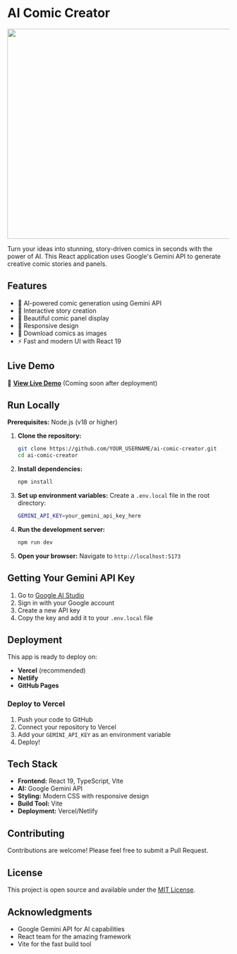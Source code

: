 # AI Comic Creator

<div align="center">
<img width="1200" height="475" alt="AI Comic Creator" src="https://github.com/user-attachments/assets/0aa67016-6eaf-458a-adb2-6e31a0763ed6" />
</div>

Turn your ideas into stunning, story-driven comics in seconds with the power of AI. This React application uses Google's Gemini API to generate creative comic stories and panels.

## Features

- 🤖 AI-powered comic generation using Gemini API
- 📖 Interactive story creation
- 🎨 Beautiful comic panel display
- 📱 Responsive design
- 💾 Download comics as images
- ⚡ Fast and modern UI with React 19

## Live Demo

🚀 **[View Live Demo](https://your-app-name.vercel.app)** (Coming soon after deployment)

## Run Locally

**Prerequisites:** Node.js (v18 or higher)

1. **Clone the repository:**
   ```bash
   git clone https://github.com/YOUR_USERNAME/ai-comic-creator.git
   cd ai-comic-creator
   ```

2. **Install dependencies:**
   ```bash
   npm install
   ```

3. **Set up environment variables:**
   Create a `.env.local` file in the root directory:
   ```bash
   GEMINI_API_KEY=your_gemini_api_key_here
   ```

4. **Run the development server:**
   ```bash
   npm run dev
   ```

5. **Open your browser:**
   Navigate to `http://localhost:5173`

## Getting Your Gemini API Key

1. Go to [Google AI Studio](https://aistudio.google.com/)
2. Sign in with your Google account
3. Create a new API key
4. Copy the key and add it to your `.env.local` file

## Deployment

This app is ready to deploy on:
- **Vercel** (recommended)
- **Netlify**
- **GitHub Pages**

### Deploy to Vercel

1. Push your code to GitHub
2. Connect your repository to Vercel
3. Add your `GEMINI_API_KEY` as an environment variable
4. Deploy!

## Tech Stack

- **Frontend:** React 19, TypeScript, Vite
- **AI:** Google Gemini API
- **Styling:** Modern CSS with responsive design
- **Build Tool:** Vite
- **Deployment:** Vercel/Netlify

## Contributing

Contributions are welcome! Please feel free to submit a Pull Request.

## License

This project is open source and available under the [MIT License](LICENSE).

## Acknowledgments

- Google Gemini API for AI capabilities
- React team for the amazing framework
- Vite for the fast build tool
